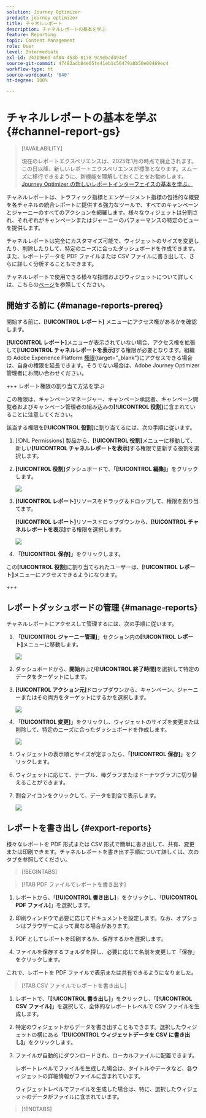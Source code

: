 ```yaml
---
solution: Journey Optimizer
product: journey optimizer
title: チャネルレポート
description: チャネルレポートの基本を学ぶ
feature: Reporting
topic: Content Management
role: User
level: Intermediate
exl-id: 247b966d-4f84-453b-8178-9c9ebcd494ef
source-git-commit: 47482adb84e05fe41eb1c50479a8b50e00469ec4
workflow-type: ht
source-wordcount: '640'
ht-degree: 100%

---
```


# チャネルレポートの基本を学ぶ {#channel-report-gs}

>[!AVAILABILITY]
>
>現在のレポートエクスペリエンスは、2025年1月の時点で廃止されます。この日以降、新しいレポートエクスペリエンスが標準となります。スムーズに移行できるように、新機能を理解しておくことをお勧めします。[Journey Optimizer の新しいレポートインターフェイスの基本を学ぶ。](report-gs-cja.md)

チャネルレポートは、トラフィック指標とエンゲージメント指標の包括的な概要を各チャネルの統合レポートに提供する強力なツールで、すべてのキャンペーンとジャーニーのすべてのアクションを網羅します。様々なウィジェットは分割され、それぞれがキャンペーンまたはジャーニーのパフォーマンスの特定のビューを提供します。

チャネルレポートは完全にカスタマイズ可能で、ウィジェットのサイズを変更したり、削除したりして、特定のニーズに合ったダッシュボードを作成できます。また、レポートデータを PDF ファイルまたは CSV ファイルに書き出して、さらに詳しく分析することもできます。

チャネルレポートで使用できる様々な指標およびウィジェットについて詳しくは、こちらの[ページ](channel-report.md)を参照してください。

## 開始する前に {#manage-reports-prereq}

開始する前に、**[!UICONTROL レポート]** メニューにアクセス権があるかを確認します。

**[!UICONTROL レポート]**&#x200B;メニューが表示されていない場合、アクセス権を拡張して&#x200B;**[!UICONTROL チャネルレポートを表示]**&#x200B;する権限が必要となります。組織の Adobe Experience Platform [権限](https://experienceleague.adobe.com/docs/experience-platform/access-control/home.html?lang=ja){target="_blank"}にアクセスできる場合は、自身の権限を延長できます。そうでない場合は、Adobe Journey Optimizer 管理者にお問い合わせください。

+++ レポート権限の割り当て方法を学ぶ

この権限は、キャンペーンマネージャー、キャンペーン承認者、キャンペーン閲覧者およびキャンペーン管理者の組み込みの&#x200B;**[!UICONTROL 役割]**&#x200B;に含まれていることに注意してください。

該当する権限を&#x200B;**[!UICONTROL 役割]**&#x200B;に割り当てるには、次の手順に従います。

1. [!DNL Permissions] 製品から、**[!UICONTROL 役割]**&#x200B;メニューに移動して、新しい&#x200B;**[!UICONTROL チャネルレポートを表示]**&#x200B;する権限で更新する役割を選択します。

1. **[!UICONTROL 役割]**&#x200B;ダッシュボードで、「**[!UICONTROL 編集]**」をクリックします。

   ![](assets/channel_permission_1.png)

1. **[!UICONTROL レポート]**&#x200B;リソースをドラッグ＆ドロップして、権限を割り当てます。

   **[!UICONTROL レポート]**&#x200B;リソースドロップダウンから、**[!UICONTROL チャネルレポートを表示]**&#x200B;する権限を選択します。

   ![](assets/channel_permission_2.png)

1. 「**[!UICONTROL 保存]**」をクリックします。

この&#x200B;**[!UICONTROL 役割]**&#x200B;に割り当てられたユーザーは、**[!UICONTROL レポート]**&#x200B;メニューにアクセスできるようになります。

+++

## レポートダッシュボードの管理 {#manage-reports}

チャネルレポートにアクセスして管理するには、次の手順に従います。

1. 「**[!UICONTROL ジャーニー管理]**」セクション内の&#x200B;**[!UICONTROL レポート]**&#x200B;メニューに移動します。

   ![](assets/channel_report_1.png)

1. ダッシュボードから、**開始**&#x200B;および&#x200B;**[!UICONTROL 終了時間]**&#x200B;を選択して特定のデータをターゲットにします。

1. **[!UICONTROL アクション元]**&#x200B;ドロップダウンから、キャンペーン、ジャーニーまたはその両方をターゲットにするかを選択します。

   ![](assets/channel_report_2.png)

1. 「**[!UICONTROL 変更]**」をクリックし、ウィジェットのサイズを変更または削除して、特定のニーズに合ったダッシュボードを作成します。

   ![](assets/channel_report_3.png)

1. ウィジェットの表示順とサイズが定まったら、「**[!UICONTROL 保存]**」をクリックします。

1. ウィジェットに応じて、テーブル、棒グラフまたはドーナツグラフに切り替えることができます。

1. 割合アイコンをクリックして、データを割合で表示します。

   ![](assets/channel_report_4.png)

## レポートを書き出し {#export-reports}

様々なレポートを PDF 形式または CSV 形式で簡単に書き出して、共有、変更または印刷できます。チャネルレポートを書き出す手順について詳しくは、次のタブを参照してください。

>[!BEGINTABS]

>[!TAB PDF ファイルでレポートを書き出す]

1. レポートから、「**[!UICONTROL 書き出し]**」をクリックし、「**[!UICONTROL PDF ファイル]**」を選択します。

1. 印刷ウィンドウで必要に応じてドキュメントを設定します。なお、オプションはブラウザーによって異なる場合があります。

1. PDF としてレポートを印刷するか、保存するかを選択します。

1. ファイルを保存するフォルダを探し、必要に応じて名前を変更して「保存」をクリックします。

これで、レポートを PDF ファイルで表示または共有できるようになりました。

>[!TAB CSV ファイルでレポートを書き出し]

1. レポートで、「**[!UICONTROL 書き出し]**」をクリックし、「**[!UICONTROL CSV ファイル]**」を選択して、全体的なレポートレベルで CSV ファイルを生成します。

1. 特定のウィジェットからデータを書き出すこともできます。選択したウィジェットの横にある「**[!UICONTROL ウィジェットデータを CSV に書き出し]**」をクリックします。

1. ファイルが自動的にダウンロードされ、ローカルファイルに配置できます。

   レポートレベルでファイルを生成した場合は、タイトルやデータなど、各ウィジェットの詳細情報がファイルに含まれています。

   ウィジェットレベルでファイルを生成した場合は、特に、選択したウィジェットのデータがファイルに含まれています。

>[!ENDTABS]
